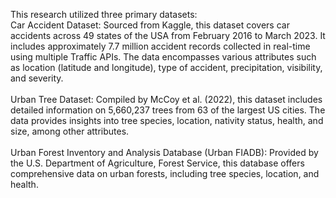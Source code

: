 This research utilized three primary datasets:<br>
Car Accident Dataset: Sourced from Kaggle, this dataset covers car accidents across 49 states of the USA from February 2016 to March 2023. It includes approximately 7.7 million accident records collected in real-time using multiple Traffic APIs. The data encompasses various attributes such as location (latitude and longitude), type of accident, precipitation, visibility, and severity.<br><br>
Urban Tree Dataset: Compiled by McCoy et al. (2022), this dataset includes detailed information on 5,660,237 trees from 63 of the largest US cities. The data provides insights into tree species, location, nativity status, health, and size, among other attributes.<br><br>
Urban Forest Inventory and Analysis Database (Urban FIADB): Provided by the U.S. Department of Agriculture, Forest Service, this database offers comprehensive data on urban forests, including tree species, location, and health.
